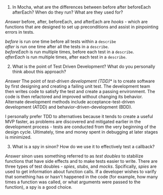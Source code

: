 1. In Mocha, what are the differences between before after beforeEach afterEach? When do they run? What are they used for?

*Answer* before, after, beforeEach, and afterEach are _hooks_ - which are functions that are designed to set up preconditions and assist in pinpointing errors in tests. 

_*before*_ is run one time before all tests within a `describe`  
_*after*_  is run one time after all the tests in a `describe`.  
_*beforeEach*_ is run multiple times, before each test in a `describe`.  
*_afterEach_* is run multiple times, after each test in a `describe`.

2. What is the point of Test Driven Development? What do you personally think about this approach?

*Answer*
The point of _test-driven development (TDD)_* is to create software by first designing and creating a failing unit test. The development team then writes code to satisfy the test and create a passing environment. The code is then refactored and improved without changing its behavior. Alternate development methods include acceptance-test-driven development (ATDD) and behavior-driven-development (BDD).

I personally prefer TDD to alternatives because it tends to create a useful MVP faster, as problems are discovered and mitigated earlier in the development process -  tests are conducted from the very beginning of the design cycle. Ultimately, time and money spent in debugging at later stages is minimized.

3. What is a spy in sinon? How do we use it to effectively test a callback?

*Answer*
sinon uses something referred to as *test doubles* to stabilize functions that have side effects and to make tests easier to write. There are three types of test doubles - *spies*, *stubs*, and *mocks*. Spcifically, *_spies_* are used to get information about function calls. If a developer wishes to varify that something has or hasn't happened in the code (for example, how many times a function was called, or what arguments were passed to the function), a spy is a good choice.
